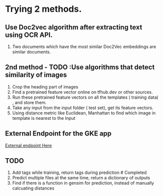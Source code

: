# Trying 2 methods.
## Use Doc2vec algorithm after extracting text using OCR API.
1. Two documents which have the most similar Doc2Vec embeddings are similar documents.

## 2nd method - TODO :Use algorithms that detect similarity of images
1. Crop the heading part of images 
2. Find a pretrained feature vector online on tfhub.dev or other sources.
3. Run these pretrained feature vectors on all the templates ( training data) , and store them.
4. Take any input from the input folder ( test set), get its feature vectors.
5. Using distance metric like Euclidean, Manhattan to find which image in template is nearest to the Input


## External Endpoint for the GKE app
[External endpoint Here](http://34.71.123.222/)
## TODO

1. Add tags while training, return tags during prediction # Completed
2. Predict multiple files at the same time, return a dictionary of outputs
3. Find if there is a function in gensim for prediction, instead of manually calcuating distances
